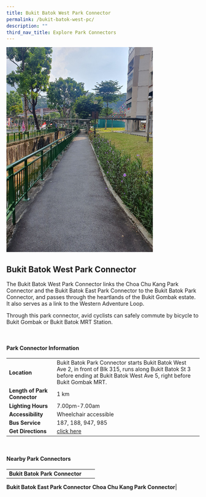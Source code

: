 ```yaml
---
title: Bukit Batok West Park Connector
permalink: /bukit-batok-west-pc/
description: ""
third_nav_title: Explore Park Connectors
---
```

![Bukit Batok West Park Connector](/images/bukit%20batok%20west%20park%20connector.jpg)
## Bukit Batok West Park Connector

The Bukit Batok West Park Connector links the Choa Chu Kang Park Connector and the Bukit Batok East Park Connector to the Bukit Batok Park Connector, and passes through the heartlands of the Bukit Gombak estate. It also serves as a link to the Western Adventure Loop.

Through this park connector, avid cyclists can safely commute by bicycle to Bukit Gombak or Bukit Batok MRT Station.

<br>

#### Park Connector Information

|  |  |  |
| -------- | -------- | -------- |
| **Location** | Bukit Batok Park Connector starts Bukit Batok West Ave 2, in front of Blk 315, runs along Bukit Batok St 3 before ending at Bukit Batok West Ave 5, right before Bukit Gombak MRT.|
| **Length of Park Connector** | 1 km  |
| **Lighting Hours** | 7.00pm-7.00am |
| **Accessibility** | Wheelchair accessible|
| **Bus Service** | 187, 188, 947, 985 |
| **Get Directions** | [click here](https://www.onemap.gov.sg/?lat=1.3581586&amp;lng=103.7489559) |

<br>

#### Nearby Park Connectors

|   |  |  |
| -------- | -------- | -------- |
| **Bukit Batok Park Connector**
**Bukit Batok East Park Connector**
**Choa Chu Kang Park Connector**|